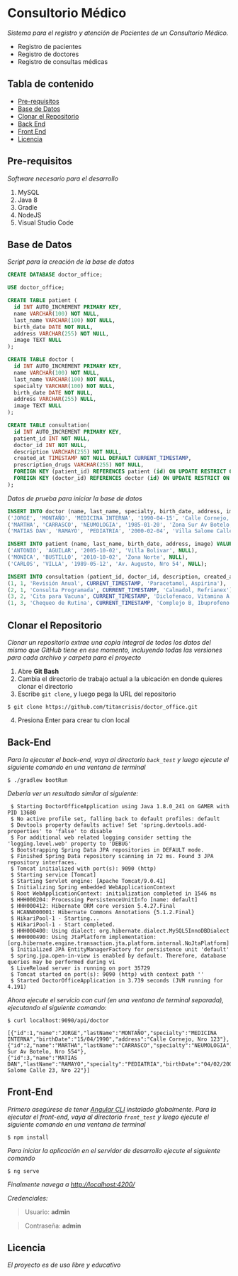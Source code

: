 Consultorio Médico
=================================

_Sistema para el registro y atención de Pacientes de un Consultorio Médico._

* Registro de pacientes
* Registro de doctores
* Registro de consultas médicas


Tabla de contenido
------------------

* [Pre-requisitos](#pre-requisitos)
* [Base de Datos](#base-de-datos)
* [Clonar el Repositorio](#clonar-el-repositorio)
* [Back End](#back-end)
* [Front End](#front-end)
* [Licencia](#licencia)

Pre-requisitos
------------------

_Software necesario para el desarrollo_

1. MySQL
1. Java 8
1. Gradle
1. NodeJS
1. Visual Studio Code

Base de Datos
------------------

_Script para la creación de la base de datos_

```sql
CREATE DATABASE doctor_office;

USE doctor_office;

CREATE TABLE patient (
  id INT AUTO_INCREMENT PRIMARY KEY,
  name VARCHAR(100) NOT NULL,
  last_name VARCHAR(100) NOT NULL,
  birth_date DATE NOT NULL,
  address VARCHAR(255) NOT NULL,
  image TEXT NULL
);

CREATE TABLE doctor (
  id INT AUTO_INCREMENT PRIMARY KEY,
  name VARCHAR(100) NOT NULL,
  last_name VARCHAR(100) NOT NULL,
  specialty VARCHAR(100) NOT NULL,
  birth_date DATE NOT NULL,  
  address VARCHAR(255) NULL,
  image TEXT NULL
);

CREATE TABLE consultation(
  id INT AUTO_INCREMENT PRIMARY KEY,
  patient_id INT NOT NULL,
  doctor_id INT NOT NULL,
  description VARCHAR(255) NOT NULL,
  created_at TIMESTAMP NOT NULL DEFAULT CURRENT_TIMESTAMP,
  prescription_drugs VARCHAR(255) NOT NULL,
  FOREIGN KEY (patient_id) REFERENCES patient (id) ON UPDATE RESTRICT ON DELETE CASCADE,
  FOREIGN KEY (doctor_id) REFERENCES doctor (id) ON UPDATE RESTRICT ON DELETE CASCADE
);
```

_Datos de prueba para iniciar la base de datos_

```sql
INSERT INTO doctor (name, last_name, specialty, birth_date, address, image) VALUES
('JORGE', 'MONTAÑO', 'MEDICINA INTERNA', '1990-04-15', 'Calle Cornejo, Nro 123', NULL),
('MARTHA', 'CARRASCO', 'NEUMOLOGIA', '1985-01-20', 'Zona Sur Av Botelo, Nro 554', NULL),
('MATIAS DAN', 'RAMAYO', 'PEDIATRIA', '2000-02-04', 'Villa Salome Calle 23, Nro 22', NULL);

INSERT INTO patient (name, last_name, birth_date, address, image) VALUES
('ANTONIO', 'AGUILAR', '2005-10-02', 'Villa Bolivar', NULL),
('MONICA', 'BUSTILLO', '2010-10-02', 'Zona Norte', NULL),
('CARLOS', 'VILLA', '1989-05-12', 'Av. Augusto, Nro 54', NULL);

INSERT INTO consultation (patient_id, doctor_id, description, created_at, prescription_drugs) VALUES
(1, 1, 'Revisión Anual', CURRENT_TIMESTAMP, 'Paracetamol, Aspirina'),
(2, 1, 'Consulta Programada', CURRENT_TIMESTAMP, 'Calmadol, Refrianex'),
(3, 2, 'Cita para Vacuna', CURRENT_TIMESTAMP, 'Diclofenaco, Vitamina A'),
(1, 3, 'Chequeo de Rutina', CURRENT_TIMESTAMP, 'Complejo B, Ibuprofeno');
```

Clonar el Repositorio
---------------------

_Clonar un repositorio extrae una copia integral de todos los datos del mismo que GitHub tiene en ese momento, incluyendo todas las versiones para cada archivo y carpeta para el proyecto_

1. Abre **Git Bash**
2. Cambia el directorio de trabajo actual a la ubicación en donde quieres clonar el directorio
3. Escribe `git clone`, y luego pega la URL del repositorio
```
$ git clone https://github.com/titancrisis/doctor_office.git
```
4. Presiona Enter para crear tu clon local

Back-End
---------------------

_Para la ejecutar el back-end, vaya al directorio `back_test` y luego ejecute el siguiente comando en una ventana de terminal_

```
$ ./gradlew bootRun
```

_Debería ver un resultado similar al siguiente:_

```
 $ Starting DoctorOfficeApplication using Java 1.8.0_241 on GAMER with PID 13680
 $ No active profile set, falling back to default profiles: default
 $ Devtools property defaults active! Set 'spring.devtools.add-properties' to 'false' to disable
 $ For additional web related logging consider setting the 'logging.level.web' property to 'DEBUG'
 $ Bootstrapping Spring Data JPA repositories in DEFAULT mode.
 $ Finished Spring Data repository scanning in 72 ms. Found 3 JPA repository interfaces.
 $ Tomcat initialized with port(s): 9090 (http)
 $ Starting service [Tomcat]
 $ Starting Servlet engine: [Apache Tomcat/9.0.41]
 $ Initializing Spring embedded WebApplicationContext
 $ Root WebApplicationContext: initialization completed in 1546 ms
 $ HHH000204: Processing PersistenceUnitInfo [name: default]
 $ HHH000412: Hibernate ORM core version 5.4.27.Final
 $ HCANN000001: Hibernate Commons Annotations {5.1.2.Final}
 $ HikariPool-1 - Starting...
 $ HikariPool-1 - Start completed.
 $ HHH000400: Using dialect: org.hibernate.dialect.MySQL5InnoDBDialect
 $ HHH000490: Using JtaPlatform implementation: [org.hibernate.engine.transaction.jta.platform.internal.NoJtaPlatform]
 $ Initialized JPA EntityManagerFactory for persistence unit 'default'
 $ spring.jpa.open-in-view is enabled by default. Therefore, database queries may be performed during vi 
 $ LiveReload server is running on port 35729
 $ Tomcat started on port(s): 9090 (http) with context path ''
 $ Started DoctorOfficeApplication in 3.739 seconds (JVM running for 4.191)
```

_Ahora ejecute el servicio con curl (en una ventana de terminal separada), ejecutando el siguiente comando:_

```
$ curl localhost:9090/api/doctor

[{"id":1,"name":"JORGE","lastName":"MONTAÑO","specialty":"MEDICINA INTERNA","birthDate":"15/04/1990","address":"Calle Cornejo, Nro 123"},
{"id":2,"name":"MARTHA","lastName":"CARRASCO","specialty":"NEUMOLOGIA","birthDate":"20/01/1985","address":"Zona Sur Av Botelo, Nro 554"},
{"id":3,"name":"MATIAS DAN","lastName":"RAMAYO","specialty":"PEDIATRIA","birthDate":"04/02/2000","address":"Villa Salome Calle 23, Nro 22"}]
```

Front-End
---------------------

_Primero asegúrese de tener [Angular CLI](https://github.com/angular/angular-cli#installation) instalado globalmente. Para la ejecutar el front-end, vaya al directorio `front_test` y luego ejecute el siguiente comando en una ventana de terminal_

```
$ npm install
```

_Para iniciar la aplicación en el servidor de desarrollo ejecute el siguiente comando_

```
$ ng serve
```

_Finalmente navega a [http://localhost:4200/](http://localhost:4200/)_

_Credenciales:_

> Usuario: **admin**

> Contraseña: **admin**


Licencia
------------------

_El proyecto es de uso libre y educativo_
